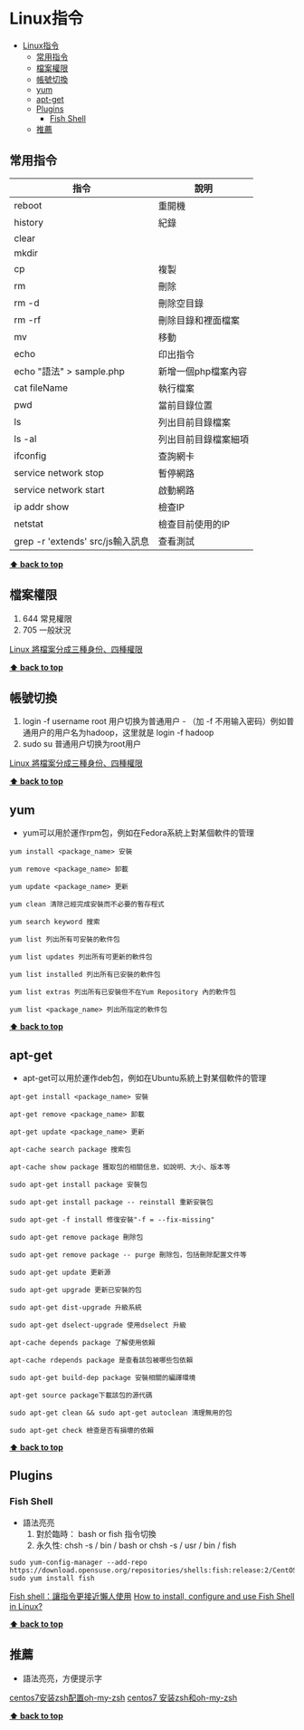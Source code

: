 # Linux指令

- [Linux指令](#linux指令)
  - [常用指令](#常用指令)
  - [檔案權限](#檔案權限)
  - [帳號切換](#帳號切換)
  - [yum](#yum)
  - [apt-get](#apt-get)
  - [Plugins](#plugins)
    - [Fish Shell](#fish-shell)
  - [推薦](#推薦)

## 常用指令

|  指令   | 說明
|  ----  | ----  |
| reboot | 重開機 |
| history  | 紀錄 |
| clear  |  | 清除
| mkdir  |  | 建立資料夾
| cp | 複製 |
| rm | 刪除 |
| rm -d | 刪除空目錄 |
| rm -rf | 刪除目錄和裡面檔案 |
| mv | 移動 |
| echo | 印出指令 |
| echo "語法" > sample.php | 新增一個php檔案內容 |
| cat fileName | 執行檔案 |
| pwd | 當前目錄位置 |
| ls | 列出目前目錄檔案 |
| ls -al | 列出目前目錄檔案細項 |
| ifconfig | 查詢網卡 |
| service network stop | 暫停網路 |
| service network start | 啟動網路 |
| ip addr show | 檢查IP |
| netstat | 檢查目前使用的IP |
| grep -r 'extends' src/js輸入訊息 | 查看測試 |

**[⬆ back to top](#linux指令)**

## 檔案權限

1. 644 常見權限
1. 705 一般狀況

[Linux 將檔案分成三種身份、四種權限](http://s2.naes.tn.edu.tw/~kv/file.htm/)

**[⬆ back to top](#linux指令)**

## 帳號切換

1. login -f username root 用户切换为普通用户  - （加 -f 不用输入密码）例如普通用户的用户名为hadoop，这里就是 login -f hadoop
1. sudo su 普通用户切换为root用户

[Linux 將檔案分成三種身份、四種權限](http://s2.naes.tn.edu.tw/~kv/file.htm/)

**[⬆ back to top](#linux指令)**

## yum

- yum可以用於運作rpm包，例如在Fedora系統上對某個軟件的管理

```linux
yum install <package_name> 安裝
```

```linux
yum remove <package_name> 卸載
```

```linux
yum update <package_name> 更新
```

```linux
yum clean 清除己經完成安裝而不必要的暫存程式
```

```linux
yum search keyword 搜索
```

```linux
yum list 列出所有可安裝的軟件包
```

```linux
yum list updates 列出所有可更新的軟件包
```

```linux
yum list installed 列出所有已安裝的軟件包
```

```linux
yum list extras 列出所有已安裝但不在Yum Repository 內的軟件包
```

```linux
yum list <package_name> 列出所指定的軟件包
```

**[⬆ back to top](#linux指令)**

## apt-get

- apt-get可以用於運作deb包，例如在Ubuntu系統上對某個軟件的管理

```linux
apt-get install <package_name> 安裝
```

```linux
apt-get remove <package_name> 卸載
```

```linux
apt-get update <package_name> 更新
```

```linux
apt-cache search package 搜索包
```

```linux
apt-cache show package 獲取包的相關信息，如說明、大小、版本等
```

```linux
sudo apt-get install package 安裝包
```

```linux
sudo apt-get install package -- reinstall 重新安裝包
```

```linux
sudo apt-get -f install 修復安裝"-f = --fix-missing"
```

```linux
sudo apt-get remove package 刪除包
```

```linux
sudo apt-get remove package -- purge 刪除包，包括刪除配置文件等
```

```linux
sudo apt-get update 更新源
```

```linux
sudo apt-get upgrade 更新已安裝的包
```

```linux
sudo apt-get dist-upgrade 升級系統
```

```linux
sudo apt-get dselect-upgrade 使用dselect 升級
```

```linux
apt-cache depends package 了解使用依賴
```

```linux
apt-cache rdepends package 是查看該包被哪些包依賴
```

```linux
sudo apt-get build-dep package 安裝相關的編譯環境
```

```linux
apt-get source package下載該包的源代碼
```

```linux
sudo apt-get clean && sudo apt-get autoclean 清理無用的包
```

```linux
sudo apt-get check 檢查是否有損壞的依賴
```

**[⬆ back to top](#linux指令)**

## Plugins

### Fish Shell

- 語法亮亮
  1. 對於臨時： bash or fish 指令切換
  1. 永久性: chsh -s / bin / bash or chsh -s / usr / bin / fish

```linux
sudo yum-config-manager --add-repo https://download.opensuse.org/repositories/shells:fish:release:2/CentOS_7/shells:fish:release:2.repo
sudo yum install fish
```

[Fish shell：讓指令更接近懶人使用](https://noob.tw/fish-shell/)
[How to install, configure and use Fish Shell in Linux?](https://www.2daygeek.com/linux-fish-shell-friendly-interactive-shell/)

**[⬆ back to top](#linux指令)**

## 推薦

- 語法亮亮，方便提示字

[centos7安装zsh配置oh-my-zsh](https://www.jianshu.com/p/4ce7d511bc13/)
[centos7 安装zsh和oh-my-zsh](https://www.jianshu.com/p/fa82d932888b/)

**[⬆ back to top](#linux指令)**
